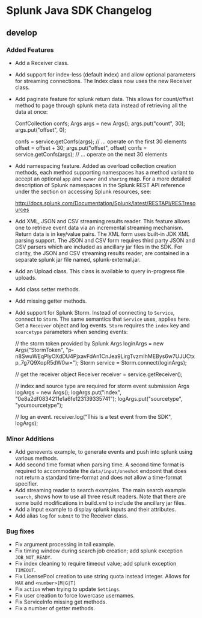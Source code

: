 # Splunk Java SDK Changelog

## develop

### Added Features

* Add a Receiver class.

* Add support for index-less (default index) and allow optional parameters for
  streaming connections. The Index class now uses the new Receiver class.

* Add paginate feature for splunk return data. This allows for count/offset
  method to page through splunk meta data instead of retrieving all the data
  at once:

    ConfCollection confs;
    Args args = new Args();
    args.put("count", 30);
    args.put("offset", 0);

    confs = service.getConfs(args);
    // ... operate on the first 30 elements
    offset = offset + 30;
    args.put("offset", offset)
    confs = service.getConfs(args);
    // ... operate on the next 30 elements


* Add namespacing feature. Added as overload collection creation methods, each
  method supporting namespaces has a method variant to accept an optional
  `app` and `owner` and `sharing` map. For a more detailed description of Splunk
  namespaces in the Splunk REST API reference under the section on accessing
  Splunk resources, see:

  http://docs.splunk.com/Documentation/Splunk/latest/RESTAPI/RESTresources

* Add XML, JSON and CSV streaming results reader. This feature allows one to
  retrieve event data via an incremental streaming mechanism. Return data is in
  key/value pairs. The XML form uses built-in JDK XML parsing support. The JSON
  and CSV form requires third party JSON and CSV parsers which are included as
  ancillary jar files in the SDK. For clarity, the JSON and CSV streaming
  results reader, are contained in a separate splunk jar file named,
  splunk-external.jar.

* Add an Upload class. This class is available to query in-progress file
  uploads.

* Add class setter methods.

* Add missing getter methods.

* Add support for Splunk Storm. Instead of connecting to `Service`, connect to
  `Storm`. The same semantics that `Service` uses, applies here. Get a
  `Receiver` object and log events. `Storm` requires the `index` key and
  `sourcetype` parameters when sending events:

    // the storm token provided by Splunk
    Args loginArgs = new Args("StormToken",
        "p-n8SwuWEqPlyOXdDU4PjxavFdAn1CnJea9LirgTvzmIhMEBys6w7UJUCtxp_7g7Q9XopR5dW0w=");
    Storm service = Storm.connect(loginArgs);

    // get the receiver object
    Receiver receiver = service.getReceiver();

    // index and source type are required for storm event submission
    Args logArgs = new Args();
    logArgs.put("index", "0e8a2df0834211e1a6fe123139335741");
    logArgs.put("sourcetype", "yoursourcetype");

    // log an event.
    receiver.log("This is a test event from the SDK", logArgs);

### Minor Additions

* Add genevents example, to generate events and push into splunk using various
  methods.
* Add second time format when parsing time. A second time format is required to
  accommodate the `data/input/oneshot` endpoint that does not return a
  standard time-format and does not allow a time-format specifier.
* Add streaming reader to search examples. The main search example `search`,
  shows how to use all three result readers. Note that there are some build
  modifications in build.xml to include the ancillary jar files.
* Add a Input example to display splunk inputs and their attributes.
* Add alias `log` for `submit` to the Receiver class.

### Bug fixes

* Fix argument processing in tail example.
* Fix timing window during search job creation;
  add splunk exception `JOB_NOT_READY`.
* Fix index cleaning to require timeout value; add splunk exception `TIMEOUT`.
* Fix LicensePool creation to use string quota instead integer.
  Allows for `MAX` and `<number>[M|G|T]`
* Fix `action` when trying to update `Settings`.
* Fix user creation to force lowercase usernames.
* Fix ServiceInfo missing get methods.
* Fix a number of getter methods.
